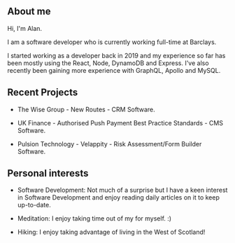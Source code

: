 ## About me

Hi, I'm Alan.

I am a software developer who is currently working full-time at Barclays.

I started working as a developer back in 2019 and my experience so far has been mostly using the React, Node, DynamoDB and Express. I've also recently been gaining more experience with GraphQL, Apollo and MySQL.

## Recent Projects

- The Wise Group - New Routes - CRM Software.

- UK Finance - Authorised Push Payment Best Practice Standards - CMS Software.

- Pulsion Technology - Velappity - Risk Assessment/Form Builder Software.

## Personal interests

- Software Development: Not much of a surprise but I have a keen interest in Software Development and enjoy reading daily articles on it to keep up-to-date.
- Meditation: I enjoy taking time out of my for myself. :)

- Hiking: I enjoy taking advantage of living in the West of Scotland!
